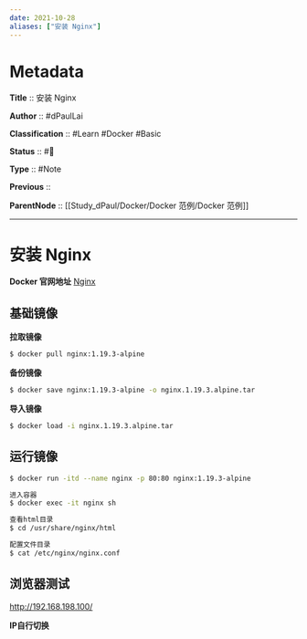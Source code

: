 ```yaml
---
date: 2021-10-28
aliases: ["安装 Nginx"]
---
```


# Metadata

**Title** :: 安装 Nginx

**Author** :: #dPaulLai

**Classification** :: #Learn #Docker #Basic

**Status** :: #🌲 

**Type** :: #Note

**Previous** ::

**ParentNode** :: [[Study_dPaul/Docker/Docker 范例/Docker 范例]]

---

# 安装 Nginx

**Docker 官网地址** [Nginx](https://hub.docker.com/_/nginx)

## 基础镜像

**拉取镜像**
```bash
$ docker pull nginx:1.19.3-alpine
```

**备份镜像**
```bash
$ docker save nginx:1.19.3-alpine -o nginx.1.19.3.alpine.tar
```

**导入镜像**
```bash
$ docker load -i nginx.1.19.3.alpine.tar
```

## 运行镜像
```bash
$ docker run -itd --name nginx -p 80:80 nginx:1.19.3-alpine 

进入容器 
$ docker exec -it nginx sh 

查看html目录 
$ cd /usr/share/nginx/html 

配置文件目录 
$ cat /etc/nginx/nginx.conf
```

## 浏览器测试
http://192.168.198.100/

**IP自行切换**
